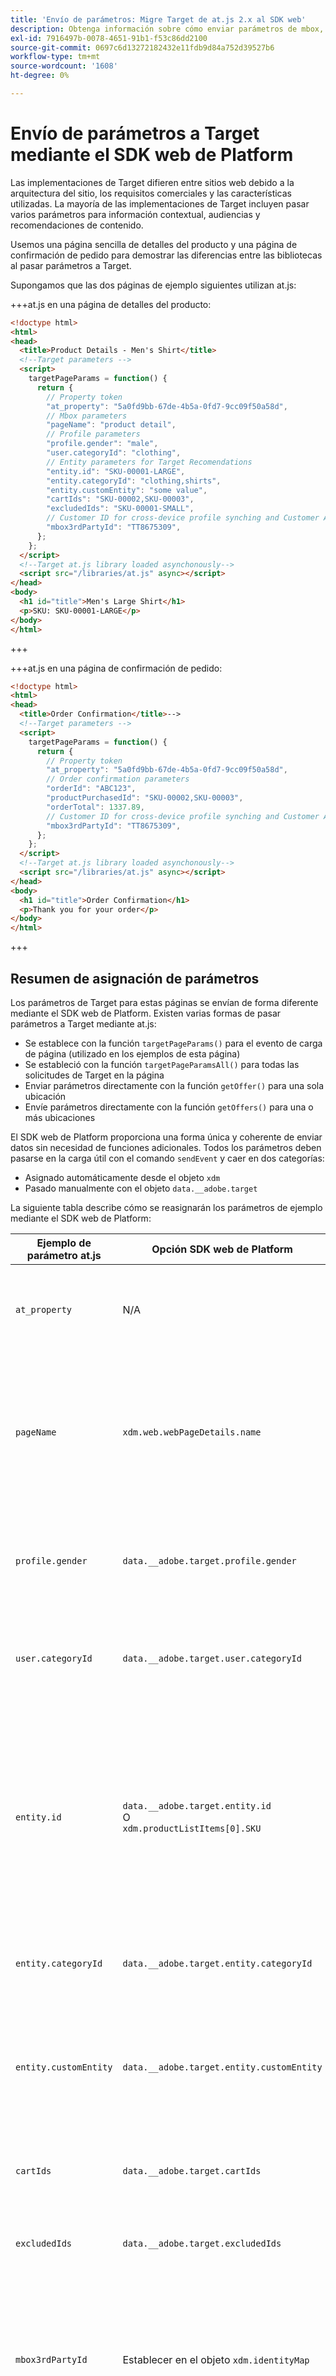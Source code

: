 ```yaml
---
title: 'Envío de parámetros: Migre Target de at.js 2.x al SDK web'
description: Obtenga información sobre cómo enviar parámetros de mbox, perfil y entidad a Adobe Target mediante el SDK web de Experience Platform.
exl-id: 7916497b-0078-4651-91b1-f53c86dd2100
source-git-commit: 0697c6d13272182432e11fdb9d84a752d39527b6
workflow-type: tm+mt
source-wordcount: '1608'
ht-degree: 0%

---
```


# Envío de parámetros a Target mediante el SDK web de Platform

Las implementaciones de Target difieren entre sitios web debido a la arquitectura del sitio, los requisitos comerciales y las características utilizadas. La mayoría de las implementaciones de Target incluyen pasar varios parámetros para información contextual, audiencias y recomendaciones de contenido.

Usemos una página sencilla de detalles del producto y una página de confirmación de pedido para demostrar las diferencias entre las bibliotecas al pasar parámetros a Target.

Supongamos que las dos páginas de ejemplo siguientes utilizan at.js:

+++at.js en una página de detalles del producto:

```HTML
<!doctype html>
<html>
<head>
  <title>Product Details - Men's Shirt</title>
  <!--Target parameters -->
  <script>
    targetPageParams = function() {
      return {
        // Property token
        "at_property": "5a0fd9bb-67de-4b5a-0fd7-9cc09f50a58d",
        // Mbox parameters
        "pageName": "product detail",
        // Profile parameters
        "profile.gender": "male",
        "user.categoryId": "clothing",
        // Entity parameters for Target Recomendations
        "entity.id": "SKU-00001-LARGE",
        "entity.categoryId": "clothing,shirts",
        "entity.customEntity": "some value",
        "cartIds": "SKU-00002,SKU-00003",
        "excludedIds": "SKU-00001-SMALL",
        // Customer ID for cross-device profile synching and Customer Attributes
        "mbox3rdPartyId": "TT8675309",
      };
    };
  </script>
  <!--Target at.js library loaded asynchonously-->
  <script src="/libraries/at.js" async></script>
</head>
<body>
  <h1 id="title">Men's Large Shirt</h1>
  <p>SKU: SKU-00001-LARGE</p>
</body>
</html>
```

+++


+++at.js en una página de confirmación de pedido:

```HTML
<!doctype html>
<html>
<head>
  <title>Order Confirmation</title>-->
  <!--Target parameters -->
  <script>
    targetPageParams = function() {
      return {
        // Property token
        "at_property": "5a0fd9bb-67de-4b5a-0fd7-9cc09f50a58d",
        // Order confirmation parameters
        "orderId": "ABC123",
        "productPurchasedId": "SKU-00002,SKU-00003",
        "orderTotal": 1337.89,
        // Customer ID for cross-device profile synching and Customer Attributes
        "mbox3rdPartyId": "TT8675309",
      };
    };
  </script>
  <!--Target at.js library loaded asynchonously-->
  <script src="/libraries/at.js" async></script>
</head>
<body>
  <h1 id="title">Order Confirmation</h1>
  <p>Thank you for your order</p>
</body>
</html>
```

+++


## Resumen de asignación de parámetros

Los parámetros de Target para estas páginas se envían de forma diferente mediante el SDK web de Platform. Existen varias formas de pasar parámetros a Target mediante at.js:

- Se establece con la función `targetPageParams()` para el evento de carga de página (utilizado en los ejemplos de esta página)
- Se estableció con la función `targetPageParamsAll()` para todas las solicitudes de Target en la página
- Enviar parámetros directamente con la función `getOffer()` para una sola ubicación
- Envíe parámetros directamente con la función `getOffers()` para una o más ubicaciones


El SDK web de Platform proporciona una forma única y coherente de enviar datos sin necesidad de funciones adicionales. Todos los parámetros deben pasarse en la carga útil con el comando `sendEvent` y caer en dos categorías:

- Asignado automáticamente desde el objeto `xdm`
- Pasado manualmente con el objeto `data.__adobe.target`

La siguiente tabla describe cómo se reasignarán los parámetros de ejemplo mediante el SDK web de Platform:

| Ejemplo de parámetro at.js | Opción SDK web de Platform | Notas |
| --- | --- | --- |
| `at_property` | N/A | Los tokens de propiedad están configurados en [datastream](https://experienceleague.adobe.com/docs/experience-platform/edge/datastreams/configure.html#target) y no se pueden establecer en la llamada a `sendEvent`. |
| `pageName` | `xdm.web.webPageDetails.name` | Todos los parámetros de mbox de Target deben pasarse como parte del objeto `xdm` y ajustarse a un esquema mediante la clase XDM ExperienceEvent. Los parámetros de mbox no se pueden pasar como parte del objeto `data`. |
| `profile.gender` | `data.__adobe.target.profile.gender` | Todos los parámetros de perfil de Target deben pasarse como parte del objeto `data` y tener el prefijo `profile.` para que se asignen correctamente. |
| `user.categoryId` | `data.__adobe.target.user.categoryId` | Parámetro reservado utilizado para la característica de afinidad de categoría de Target, que debe pasarse como parte del objeto `data`. |
| `entity.id` | `data.__adobe.target.entity.id` <br>O<br> `xdm.productListItems[0].SKU` | Los ID de entidad se utilizan para los contadores de comportamiento de Target Recommendations. Estos identificadores de entidad se pueden pasar como parte del objeto `data` o asignarse automáticamente a partir del primer elemento de la matriz `xdm.productListItems` si su implementación utiliza ese grupo de campos. |
| `entity.categoryId` | `data.__adobe.target.entity.categoryId` | Los identificadores de categoría de entidad se pueden pasar como parte del objeto `data`. |
| `entity.customEntity` | `data.__adobe.target.entity.customEntity` | Los parámetros de entidad personalizados se utilizan para actualizar el catálogo de productos de Recommendations. Estos parámetros personalizados deben pasarse como parte del objeto `data`. |
| `cartIds` | `data.__adobe.target.cartIds` | Se utiliza para los algoritmos de recomendaciones de Target basados en el carro de compras. |
| `excludedIds` | `data.__adobe.target.excludedIds` | Se utiliza para evitar que se devuelvan ID de entidad específicos en un diseño de recomendaciones. |
| `mbox3rdPartyId` | Establecer en el objeto `xdm.identityMap` | Se utiliza para sincronizar perfiles de Target entre dispositivos y Atributos del cliente. El área de nombres que se va a usar para el ID de cliente debe especificarse en la configuración de [Target del conjunto de datos](https://experienceleague.adobe.com/docs/experience-platform/edge/personalization/adobe-target/using-mbox-3rdpartyid.html). |
| `orderId` | `xdm.commerce.order.purchaseID` | Se utiliza para identificar un pedido único para el seguimiento de conversión de Target. |
| `orderTotal` | `xdm.commerce.order.priceTotal` | Se utiliza para rastrear los totales de pedidos de los objetivos de optimización y conversión de Target. |
| `productPurchasedId` | `data.__adobe.target.productPurchasedId` <br>O<br> `xdm.productListItems[0-n].SKU` | Se utiliza para los algoritmos de seguimiento de conversión de Target y de recomendaciones. Consulte la sección [parámetros de entidad](#entity-parameters) más abajo para obtener detalles. |
| `mboxPageValue` | `data.__adobe.target.mboxPageValue` | Se usa para la meta de actividad [puntuación personalizada](https://experienceleague.adobe.com/docs/target/using/activities/success-metrics/capture-score.html). |

{style="table-layout:auto"}

## Parámetros personalizados

Los parámetros de mbox personalizados se deben pasar como datos XDM con el comando `sendEvent`. Es importante asegurarse de que el esquema XDM incluya todos los campos necesarios para la implementación de Target.

Ejemplo de at.js con `targetPageParams()`:

```JavaScript
targetPageParams = function() {
  return {
    "pageName": "product detail"
  };
};
```

Ejemplos de JavaScript del SDK web de Platform usando el comando `sendEvent`:

>[!BEGINTABS]

>[!TAB JavaScript]

```JavaScript
alloy("sendEvent", {
  "xdm": {
    "web": {
      "webPageDetails": {
        // Other attributes included according to xdm schema
        "name": "product detail"
      }
    }
  }
});
```

>[!TAB Etiquetas]

En las etiquetas, utilice primero un elemento de datos [!UICONTROL XDM object] para asignarlo al campo XDM:

![Asignación a un campo XDM en un elemento de datos de objeto XDM](assets/params-tags-pageName.png){zoomable="yes"}

E incluya su [!UICONTROL objeto XDM] en su [!UICONTROL evento Send] [!UICONTROL acción] (se pueden [combinar ](https://experienceleague.adobe.com/docs/experience-platform/tags/extensions/client/core/overview.html?lang=en#merged-objects) varios [!UICONTROL objetos XDM]):

![Incluyendo un elemento de datos de objeto XDM en un evento de envío](assets/params-tags-sendEvent.png){zoomable="yes"}

>[!ENDTABS]


>[!NOTE]
>
>Como los parámetros de mbox personalizados forman parte del objeto `xdm`, debe actualizar las audiencias, actividades o scripts de perfil que hagan referencia a estos parámetros de mbox con sus nuevos nombres. Consulte la página [Actualizar audiencias de Target y scripts de perfil para la compatibilidad con el SDK web de Platform](update-audiences.md) de este tutorial para obtener más información.


## Parámetros de perfil

Los parámetros de perfil de destino deben pasarse bajo el objeto `data.__adobe.target` en la carga del comando `sendEvent` del SDK web de Platform.

De forma similar a at.js, todos los parámetros de perfil deben tener el prefijo `profile.` para que el valor se almacene correctamente como un atributo de perfil de Target persistente. El parámetro `user.categoryId` reservado para la capacidad Afinidad de categoría de Target lleva el prefijo `user.`.

Ejemplo de at.js con `targetPageParams()`:

```JavaScript
targetPageParams = function() {
  return {
    "profile.gender": "male",
    "user.categoryId": "clothing"
  };
};
```

Ejemplos del SDK web de Platform que usan el comando `sendEvent`:

>[!BEGINTABS]

>[!TAB JavaScript]

```JavaScript
alloy("sendEvent", {
  "data": {
    "__adobe": {
      "target": {
        "profile.gender": "male",
        "user.categoryId": "clothing"
      }
    }
  }
});
```

>[!TAB Etiquetas]

En las etiquetas, cree primero un elemento de datos para definir el objeto `data.__adobe.target`:

![Definición del objeto de datos en un elemento de datos](assets/params-tags-dataObject.png){zoomable="yes"}

E incluya su objeto de datos en su [!UICONTROL evento de envío] [!UICONTROL acción] (se pueden [!UICONTROL combinar] varios [objetos](https://experienceleague.adobe.com/docs/experience-platform/tags/extensions/client/core/overview.html?lang=en#merged-objects)):

![Incluyendo un objeto de datos en un evento de envío](assets/params-tags-sendEvent-withData.png){zoomable="yes"}

>[!ENDTABS]

## Parámetros de entidad

Los parámetros de entidad se utilizan para pasar datos de comportamiento e información de catálogo suplementaria para Target Recommendations. Todos los [parámetros de entidad](https://experienceleague.adobe.com/docs/target/using/recommendations/entities/entity-attributes.html) admitidos por at.js también son compatibles con el SDK web de Platform. De forma similar a los parámetros de perfil, todos los parámetros de entidad deben pasarse bajo el objeto `data.__adobe.target` en la carga del comando `sendEvent` del SDK web de Platform.

Los parámetros de entidad para un elemento específico deben tener el prefijo `entity.` para que la captura de datos sea correcta. Los parámetros reservados `cartIds` y `excludedIds` para los algoritmos de Recommendations no deben tener un prefijo y el valor de cada uno debe contener una lista separada por comas de los identificadores de entidad.

Ejemplo de at.js con `targetPageParams()`:

```JavaScript
targetPageParams = function() {
  return {
    "entity.id": "SKU-00001-LARGE",
    "entity.categoryId": "clothing,shirts",
    "entity.customEntity": "some value",
    "cartIds": "SKU-00002,SKU-00003",
    "excludedIds": "SKU-00001-SMALL"
  };
};
```

Ejemplos del SDK web de Platform que usan el comando `sendEvent`:

>[!BEGINTABS]

>[!TAB JavaScript]

```JavaScript
alloy("sendEvent", {
  "data": {
    "__adobe": {
      "target": {
        "entity.id": "SKU-00001-LARGE",
        "entity.categoryId": "clothing,shirts",
        "entity.customEntity": "some value",
        "cartIds": "SKU-00002,SKU-00003",
        "excludedIds": "SKU-00001-SMALL"
      }
    }
  }
});
```

>[!TAB Etiquetas]

En las etiquetas, cree primero un elemento de datos para definir el objeto `data.__adobe.target`:

![Definición del objeto de datos en un elemento de datos](assets/params-tags-dataObject-entities.png){zoomable="yes"}

E incluya su objeto de datos en su [!UICONTROL evento de envío] [!UICONTROL acción] (se pueden [!UICONTROL combinar] varios [objetos](https://experienceleague.adobe.com/docs/experience-platform/tags/extensions/client/core/overview.html?lang=en#merged-objects)):

![Incluyendo un objeto de datos en un evento de envío](assets/params-tags-sendEvent-withData.png){zoomable="yes"}

>[!ENDTABS]

>[!NOTE]
>
>Si se utiliza el grupo de campos `commerce` y la matriz `productListItems` se incluye en la carga útil XDM, el primer valor `SKU` de esta matriz se asigna a `entity.id` con el fin de incrementar una vista de producto.


## Parámetros de compra

Los parámetros de compra se pasan en una página de confirmación de pedido después de un pedido correcto y se utilizan para los objetivos de conversión y optimización de Target. Con una implementación del SDK web de Platform, estos parámetros y se asignan automáticamente a partir de los datos XDM pasados como parte del grupo de campos `commerce`.

Ejemplo de at.js con `targetPageParams()`:

```JavaScript
targetPageParams = function() {
  return {
    "orderId": "ABC123",
    "productPurchasedId": "SKU-00002,SKU-00003"
    "orderTotal": 1337.89
  };
};
```

La información de compra se pasa a Target cuando el grupo de campos `commerce` tiene `purchases.value` establecido en `1`. El id. de pedido y el total del pedido se asignan automáticamente desde el objeto `order`. Si la matriz `productListItems` está presente, los valores `SKU` se utilizan para `productPurchasedId`.

Ejemplo del SDK web de Platform con `sendEvent`:

>[!BEGINTABS]

>[!TAB JavaScript]

```JavaScript
alloy("sendEvent", {
  "xdm": {
    "commerce": {
      "order": {
        "purchaseID": "ABC123",
        "priceTotal": 1337.89
      },
      "purchases": {
        "value": 1
      }
    },
    "productListItems": [{
      "SKU": "SKU-00002"
    }, {
      "SKU": "SKU-00003"
    }],
      "_experience": {
          "decisioning": {
              "propositions": [{
                  "scope": "<your_mbox>"
              }],
              "propositionEventType": {
                  "display": 1
              }
          }
      }
  }
});
```

>[!TAB Etiquetas]

En las etiquetas, utilice primero un elemento de datos [!UICONTROL XDM object] para asignarlo a los campos XDM necesarios (consulte el ejemplo de JavaScript) y al ámbito personalizado opcional:

![Asignación a un campo XDM en un elemento de datos de objeto XDM](assets/params-tags-purchase.png){zoomable="yes"}

E incluya su [!UICONTROL objeto XDM] en su [!UICONTROL evento Send] [!UICONTROL acción] (se pueden [combinar ](https://experienceleague.adobe.com/docs/experience-platform/tags/extensions/client/core/overview.html?lang=en#merged-objects) varios [!UICONTROL objetos XDM]):

![Incluyendo un elemento de datos de objeto XDM en un evento de envío](assets/params-tags-sendEvent-purchase.png){zoomable="yes"}

>[!ENDTABS]

>[!IMPORTANT]
>
> `_experience.decisioning.propositionEventType` debe establecerse con `display: 1` para que la llamada se use para incrementar una métrica de Target.

>[!NOTE]
>
> Si desea utilizar un nombre de mbox/ubicación personalizado en la definición de métrica de Target, por ejemplo `orderConfirmPage`, rellene la matriz `_experience.decisioning.propositions` con un ámbito personalizado como en el ejemplo anterior.

>[!NOTE]
>
>El valor `productPurchasedId` también se puede pasar como una lista separada por comas de identificadores de entidad bajo el objeto `data`.


## ID del cliente (mbox3rdPartyId)

Target permite la sincronización de perfiles entre dispositivos y sistemas mediante un único ID de cliente. Con at.js, se puede establecer como `mbox3rdPartyId` en la solicitud de Target o como el primer ID de cliente enviado al servicio de ID de Experience Cloud. A diferencia de at.js, una implementación del SDK web de Platform le permite especificar qué ID de cliente utilizar como `mbox3rdPartyId` si hay varios. Por ejemplo, si su empresa tiene un ID de cliente global e ID de cliente independientes para diferentes líneas de negocio, puede configurar qué ID de Target debe utilizar.

Siga algunos pasos para configurar la sincronización de ID en los casos de uso de atributos de cliente y entre dispositivos:

1. Crear un **[!UICONTROL área de nombres de identidad]** para el ID de cliente en la pantalla de recopilación de datos o plataforma de **[!UICONTROL Identidades]**
1. Asegúrese de que el **[!UICONTROL alias]** de los Atributos del cliente coincida con el **[!UICONTROL símbolo de identidad]** de su área de nombres
1. Especifique el **[!UICONTROL símbolo de identidad]** como **[!UICONTROL área de nombres de ID de terceros de destino]** en la configuración de destino de la secuencia de datos
1. Ejecutar un comando `sendEvent` mediante el grupo de campos `identityMap`

Ejemplo de at.js con `targetPageParams()`:

```JavaScript
targetPageParams = function() {
  return {
    "mbox3rdPartyId": "TT8675309"
  };
};
```

Ejemplos del SDK web de Platform que usan el comando `sendEvent`:

>[!BEGINTABS]

>[!TAB JavaScript]

```JavaScript
alloy("sendEvent", {
  "xdm": {
    "identityMap": {
      "GLOBAL_CUSTOMER_ID": [{
        "id": "TT8675309",
        "authenticatedState": "authenticated",
        "primary": true
      }]
    }
  }
});
```

>[!TAB Etiquetas]

El valor [!UICONTROL ID], [!UICONTROL estado autenticado] y [!UICONTROL espacio de nombres] se capturaron en un elemento de datos de [!UICONTROL mapa de identidad]:
![Elemento de datos del mapa de identidad que captura el ID de cliente](assets/params-tags-customerIdDataElement.png){zoomable="yes"}

A continuación, se utiliza el elemento de datos [!UICONTROL Identity Map] para establecer el campo [!UICONTROL identityMap] en el elemento de datos [!UICONTROL XDM object]:
![Elemento de datos del mapa de identidad utilizado en el elemento de datos del objeto XDM](assets/params-tags-customerIdInXDMObject.png){zoomable="yes"}

El [!UICONTROL objeto XDM] se incluye entonces en la acción [!UICONTROL Enviar evento] de una regla:

![Incluyendo un elemento de datos de objeto XDM en un evento de envío](assets/params-tags-sendEvent-xdm.png){zoomable="yes"}

En el servicio Adobe Target de su secuencia de datos, asegúrese de establecer el [!UICONTROL espacio de nombres de ID de terceros de Target] en el mismo espacio de nombres utilizado en el elemento de datos [!UICONTROL mapa de identidad]:
![Establezca el área de nombres de ID de terceros de Target en el conjunto de datos](assets/params-tags-customerIdNamespaceInDatastream.png){zoomable="yes"}

>[!ENDTABS]

>[!NOTE]
>
> El Adobe recomienda enviar áreas de nombres que representen a una persona, como identidades autenticadas, como la identidad principal.



## Ejemplo de SDK web de Platform

Ahora que comprende cómo se asignan los distintos parámetros de Target mediante el SDK web de Platform, nuestras dos páginas de ejemplo podrían migrarse de at.js al SDK web de Platform, como se muestra a continuación. Las páginas de ejemplo incluyen lo siguiente:

- Fragmento preocultado de Target para una implementación de biblioteca asincrónica
- El código base del SDK web de Platform
- La biblioteca JavaScript del SDK web de Platform
- Un comando `configure` para inicializar la biblioteca
- Un comando `sendEvent` para enviar datos y solicitar que se represente el contenido de Target

+++SDK web en una página de detalles del producto:

```HTML
<!doctype html>
<html>
<head>
  <title>Product Details - Men's Shirt</title>

  <!--Prehiding snippet for Target with asynchronous Web SDK deployment-->
  <script>
    !function(e,a,n,t){var i=e.head;if(i){
    if (a) return;
    var o=e.createElement("style");
    o.id="alloy-prehiding",o.innerText=n,i.appendChild(o),setTimeout(function(){o.parentNode&&o.parentNode.removeChild(o)},t)}}
    (document, document.location.href.indexOf("mboxEdit") !== -1, ".body { opacity: 0 !important }", 3000);
  </script>

  <!--Platform Web SDK base code-->
  <script>
    !function(n,o){o.forEach(function(o){n[o]||((n.__alloyNS=n.__alloyNS||
    []).push(o),n[o]=function(){var u=arguments;return new Promise(
    function(i,l){n[o].q.push([i,l,u])})},n[o].q=[])})}
    (window,["alloy"]);
  </script>

  <!--Platform Web SDK loaded asynchonously. Change the src to use the latest supported version.-->
  <script src="https://cdn1.adoberesources.net/alloy/2.6.4/alloy.min.js" async></script>

  <!--Configure Platform Web SDK and send event-->
  <script>
    alloy("configure", {
      "edgeConfigId": "ebebf826-a01f-4458-8cec-ef61de241c93",
      "orgId":"ADB3LETTERSANDNUMBERS@AdobeOrg"
    });
    alloy("sendEvent", {
      "renderDecisions": true,
      "xdm": {
        "identityMap": {
          "GLOBAL_CUSTOMER_ID": [{
            "id": "TT8675309",
            "authenticatedState": "authenticated",
            "primary": true
          }]
        },
        "web": {
          "webPageDetails": {
            // Other attributes included according to XDM schema
            "pageName": "product detail"
          }
        }
      },
      "data": {
        "__adobe": {
          "target": {
            "profile.gender": "male",
            "user.categoryId": "clothing",
            "entity.id": "SKU-00001-LARGE",
            "entity.categoryId": "clothing,shirts",
            "entity.customEntity": "some value",
            "cartIds": "SKU-00002,SKU-00003",
            "excludedIds": "SKU-00001-SMALL"
          }
        }
      }
    });
  </script>
</head>
<body>
  <h1 id="title">Men's Large Shirt</h1>
  <p>SKU: SKU-00001-LARGE</p>
</body>
</html>
```

+++

+++SDK web en una página de confirmación de pedido:

```HTML
<!doctype html>
<html>
<head>
  <title>Order Confirmation</title>


  <!--Prehiding snippet for Target with asynchronous Web SDK deployment-->

  <script>
    !function(e,a,n,t){var i=e.head;if(i){
    if (a) return;
    var o=e.createElement("style");
    o.id="alloy-prehiding",o.innerText=n,i.appendChild(o),setTimeout(function(){o.parentNode&&o.parentNode.removeChild(o)},t)}}
    (document, document.location.href.indexOf("mboxEdit") !== -1, ".body { opacity: 0 !important }", 3000);
  </script>

  <!--Platform Web SDK base code-->

  <script>
    !function(n,o){o.forEach(function(o){n[o]||((n.__alloyNS=n.__alloyNS||
    []).push(o),n[o]=function(){var u=arguments;return new Promise(
    function(i,l){n[o].q.push([i,l,u])})},n[o].q=[])})}
    (window,["alloy"]);
  </script>
  <!--Platform Web SDK loaded asynchonously. Change the src to use the latest supported version.-->
  <script src="https://cdn1.adoberesources.net/alloy/2.6.4/alloy.min.js" async></script>

  <!--Configure Platform Web SDK and send event-->
  <script>
    alloy("configure", {
      "edgeConfigId": "ebebf826-a01f-4458-8cec-ef61de241c93",
      "orgId":"ADB3LETTERSANDNUMBERS@AdobeOrg"
    });
    alloy("sendEvent", {
      "xdm": {
        "identityMap": {
          "GLOBAL_CUSTOMER_ID": [{
            "id": "TT8675309",
            "authenticatedState": "authenticated",
            "primary": true
          }]
        },
        "commerce": {
          "order": {
            "purchaseID": "ABC123",
            "priceTotal": 1337.89
          },
          "purchases": {
            "value": 1
          }
        },
        "productListItems": [{
          "SKU": "SKU-00002"
        }, {
          "SKU": "SKU-00003"
        }],
        "_experience": {
            "decisioning": {
                "propositions": [{
                    "scope": "<your_mbox>"
                }],
                "propositionEventType": {
                    "display": 1
                }
            }
        }
      }
    });
  </script>
</head>
<body>
  <h1 id="title">Order Confirmation</h1>
  <p>Thank you for your order</p>
</body>
</html>
```

+++

A continuación, aprenda a [rastrear eventos de conversión de Target](track-events.md) con el SDK web de Platform.

>[!NOTE]
>
>Nos comprometemos a ayudarle a tener éxito con su migración de Target de at.js al SDK web. Si encuentra obstáculos con la migración o cree que falta información esencial en esta guía, comuníquenoslo publicando en [esta discusión de la comunidad](https://experienceleaguecommunities.adobe.com/t5/adobe-experience-platform-data/tutorial-discussion-migrate-target-from-at-js-to-web-sdk/m-p/575587#M463).
